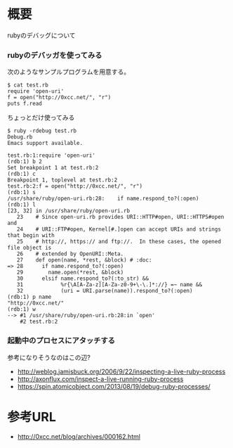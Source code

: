 # 概要
rubyのデバッグについて

### rubyのデバッガを使ってみる
次のようなサンプルプログラムを用意する。
```
$ cat test.rb 
require 'open-uri'
f = open("http://0xcc.net/", "r")
puts f.read
```

ちょっとだけ使ってみる
```
$ ruby -rdebug test.rb
Debug.rb
Emacs support available.

test.rb:1:require 'open-uri'
(rdb:1) b 2
Set breakpoint 1 at test.rb:2
(rdb:1) c
Breakpoint 1, toplevel at test.rb:2
test.rb:2:f = open("http://0xcc.net/", "r")
(rdb:1) s
/usr/share/ruby/open-uri.rb:28:    if name.respond_to?(:open)
(rdb:1) l
[23, 32] in /usr/share/ruby/open-uri.rb
   23    # Since open-uri.rb provides URI::HTTP#open, URI::HTTPS#open and
   24    # URI::FTP#open, Kernel[#.]open can accept URIs and strings that begin with
   25    # http://, https:// and ftp://.  In these cases, the opened file object is
   26    # extended by OpenURI::Meta.
   27    def open(name, *rest, &block) # :doc:
=> 28      if name.respond_to?(:open)
   29        name.open(*rest, &block)
   30      elsif name.respond_to?(:to_str) &&
   31            %r{\A[A-Za-z][A-Za-z0-9+\-\.]*://} =~ name &&
   32            (uri = URI.parse(name)).respond_to?(:open)
(rdb:1) p name
"http://0xcc.net/"
(rdb:1) w
--> #1 /usr/share/ruby/open-uri.rb:28:in `open'
    #2 test.rb:2
```

### 起動中のプロセスにアタッチする
参考になりそうなのはこの辺?
- http://weblog.jamisbuck.org/2006/9/22/inspecting-a-live-ruby-process
- http://axonflux.com/inspect-a-live-running-ruby-process
- https://spin.atomicobject.com/2013/08/19/debug-ruby-processes/

# 参考URL
- http://0xcc.net/blog/archives/000162.html
